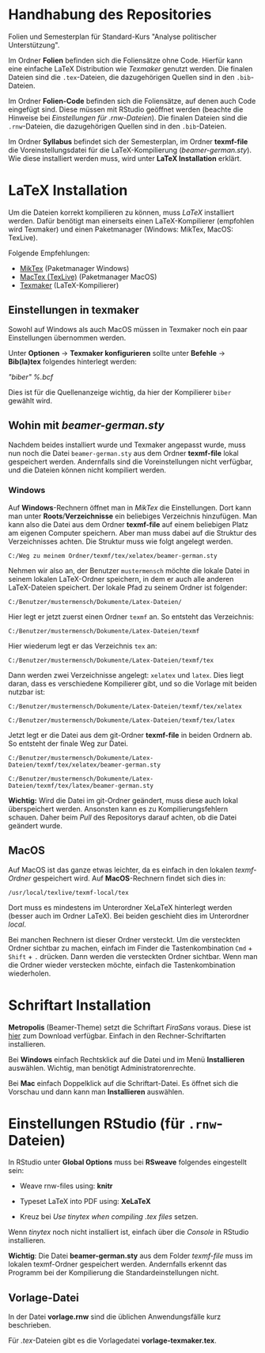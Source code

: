 # Handhabung des Repositories
Folien und Semesterplan für Standard-Kurs "Analyse politischer Unterstützung". 

Im Ordner **Folien** befinden sich die Foliensätze ohne Code. Hierfür kann eine einfache LaTeX Distribution wie *Texmaker* genutzt werden. Die finalen Dateien sind die ```.tex```-Dateien, die dazugehörigen Quellen sind in den ```.bib```-Dateien. 

Im Ordner **Folien-Code** befinden sich die Foliensätze, auf denen auch Code eingefügt sind. Diese müssen mit RStudio geöffnet werden (beachte die Hinweise bei *Einstellungen für .rnw-Dateien*). Die finalen Dateien sind die ```.rnw```-Dateien, die dazugehörigen Quellen sind in den ```.bib```-Dateien. 

Im Ordner **Syllabus** befindet sich der Semesterplan, im Ordner **texmf-file** die Voreinstellungsdatei für die LaTeX-Kompilierung (*beamer-german.sty*). Wie diese installiert werden muss, wird unter **LaTeX Installation** erklärt.

# LaTeX Installation
Um die Dateien korrekt kompilieren zu können, muss *LaTeX* installiert werden. Dafür benötigt man einerseits einen LaTeX-Kompilierer (empfohlen wird Texmaker) und einen Paketmanager (Windows: MikTex, MacOS: TexLive).

Folgende Empfehlungen:

- [MikTex](https://miktex.org/download) (Paketmanager Windows)
- [MacTex (TexLive)](http://www.tug.org/mactex/) (Paketmanager MacOS)
- [Texmaker](https://www.xm1math.net/texmaker/download.html) (LaTeX-Kompilierer)


## Einstellungen in texmaker
Sowohl auf Windows als auch MacOS müssen in Texmaker noch ein paar Einstellungen übernommen werden. 

Unter **Optionen** -> **Texmaker konfigurieren** sollte unter **Befehle** -> **Bib(la)tex** folgendes hinterlegt werden:

*"biber" %.bcf*

Dies ist für die Quellenanzeige wichtig, da hier der Kompilierer ```biber``` gewählt wird.

## Wohin mit *beamer-german.sty*
Nachdem beides installiert wurde und Texmaker angepasst wurde, muss nun noch die Datei ```beamer-german.sty``` aus dem Ordner **texmf-file** lokal gespeichert werden. Andernfalls sind die Voreinstellungen nicht verfügbar, und die Dateien können nicht kompiliert werden.

### Windows
Auf **Windows**-Rechnern öffnet man in *MikTex* die Einstellungen. Dort kann man unter **Roots**/**Verzeichnisse** ein beliebiges Verzeichnis hinzufügen. Man kann also die Datei aus dem Ordner **texmf-file** auf einem beliebigen Platz am eigenen Computer speichern. Aber man muss dabei auf die Struktur des Verzeichnisses achten. Die Struktur muss wie folgt angelegt werden. 

```C:/Weg zu meinem Ordner/texmf/tex/xelatex/beamer-german.sty```

Nehmen wir also an, der Benutzer ```mustermensch``` möchte die lokale Datei in seinem lokalen LaTeX-Ordner speichern, in dem er auch alle anderen LaTeX-Dateien speichert. Der lokale Pfad zu seinem Ordner ist folgender:

```C:/Benutzer/mustermensch/Dokumente/Latex-Dateien/``` 

Hier legt er jetzt zuerst einen Ordner ```texmf``` an. So entsteht das Verzeichnis:

```C:/Benutzer/mustermensch/Dokumente/Latex-Dateien/texmf``` 

Hier wiederum legt er das Verzeichnis ```tex``` an:

```C:/Benutzer/mustermensch/Dokumente/Latex-Dateien/texmf/tex``` 

Dann werden zwei Verzeichnisse angelegt: ```xelatex``` und ```latex```. Dies liegt daran, dass es verschiedene Kompilierer gibt, und so die Vorlage mit beiden nutzbar ist:

```C:/Benutzer/mustermensch/Dokumente/Latex-Dateien/texmf/tex/xelatex``` 

```C:/Benutzer/mustermensch/Dokumente/Latex-Dateien/texmf/tex/latex``` 

Jetzt legt er die Datei aus dem git-Ordner **texmf-file** in beiden Ordnern ab. So entsteht der finale Weg zur Datei.

```C:/Benutzer/mustermensch/Dokumente/Latex-Dateien/texmf/tex/xelatex/beamer-german.sty``` 

```C:/Benutzer/mustermensch/Dokumente/Latex-Dateien/texmf/tex/latex/beamer-german.sty``` 

**Wichtig:** Wird die Datei im git-Ordner geändert, muss diese auch lokal überspeichert werden. Ansonsten kann es zu Kompilierungsfehlern schauen. Daher beim *Pull* des Repositorys darauf achten, ob die Datei geändert wurde.

## MacOS
Auf MacOS ist das ganze etwas leichter, da es einfach in den lokalen *texmf-Ordner* gespeichert wird. Auf **MacOS**-Rechnern findet sich dies in: 

```/usr/local/texlive/texmf-local/tex```

Dort muss es mindestens im Unterordner XeLaTeX hinterlegt werden (besser auch im Ordner LaTeX). Bei beiden geschieht dies im Unterordner *local*. 

Bei manchen Rechnern ist dieser Ordner versteckt. Um die versteckten Ordner sichtbar zu machen, einfach im Finder die Tastenkombination ```Cmd``` + ```Shift``` + ```.``` drücken. Dann werden die versteckten Ordner sichtbar. Wenn man die Ordner wieder verstecken möchte, einfach die Tastenkombination wiederholen. 

# Schriftart Installation  
**Metropolis** (Beamer-Theme) setzt die Schriftart *FiraSans* voraus. Diese ist [hier](https://fonts.google.com/specimen/Fira+Sans) zum Download verfügbar. Einfach in den Rechner-Schriftarten installieren.

Bei **Windows** einfach Rechtsklick auf die Datei und im Menü **Installieren** auswählen. Wichtig, man benötigt Administratorenrechte.

Bei **Mac** einfach Doppelklick auf die Schriftart-Datei. Es öffnet sich die Vorschau und dann kann man **Installieren** auswählen. 

# Einstellungen RStudio (für ```.rnw```-Dateien)
In RStudio unter **Global Options** muss bei **RSweave** folgendes eingestellt sein:

- Weave rnw-files using: **knitr**

- Typeset LaTeX into PDF using: **XeLaTeX**

- Kreuz bei *Use tinytex when compiling .tex files* setzen.

Wenn *tinytex* noch nicht installiert ist, einfach über die *Console* in RStudio installieren. 

**Wichtig**: Die Datei **beamer-german.sty** aus dem Folder *texmf-file* muss im lokalen texmf-Ordner gespeichert werden. Andernfalls erkennt das Programm bei der Kompilierung die Standardeinstellungen nicht. 

## Vorlage-Datei
In der Datei **vorlage.rnw** sind die üblichen Anwendungsfälle kurz beschrieben. 

Für *.tex*-Dateien gibt es die Vorlagedatei **vorlage-texmaker.tex**. 


